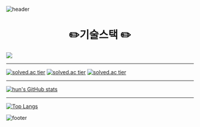 
![header](https://capsule-render.vercel.app/api?type=wave&color=auto&height=400&section=header&text=shshun&fontSize=90)

<h1 align="center">✏️기술스택 ✏️ </h1>

<img src="https://img.shields.io/badge/Python-3766AB?style=flat-square&logo=Python&logoColor=white"/></a>

* * *

[![solved.ac tier](http://mazassumnida.wtf/api/generate_badge?boj=skyworking)](https://solved.ac/skyworking)
[![solved.ac tier](http://mazassumnida.wtf/api/v2/generate_badge?boj=skyworking)](https://solved.ac/skyworking)
[![solved.ac tier](http://mazassumnida.wtf/api/mini/generate_badge?boj=skyworking)](https://solved.ac/skyworking)


* * *
[![hun's GitHub stats](https://github-readme-stats.vercel.app/api?username=shshun&show_icons=true&theme=radical)](https://github.com/shshun/github-readme-stats)


* * *

[![Top Langs](https://github-readme-stats.vercel.app/api/top-langs/?username=shshun&layout=compact)](https://github.com/shshun/github-readme-stats)


![footer](https://capsule-render.vercel.app/api?section=footer)

